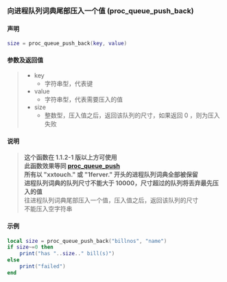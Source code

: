 ### 向进程队列词典尾部压入一个值 (**proc\_queue\_push\_back**)


#### 声明
```lua
size = proc_queue_push_back(key, value)
```


#### 参数及返回值
> - key
>   - 字符串型，代表键
> - value
>   - 字符串型，代表需要压入的值
> - size
>   - 整数型，压入值之后，返回该队列的尺寸，如果返回 0 ，则为压入失败


#### 说明
> **这个函数在 1\.1\.2\-1 版以上方可使用**  
> **此函数效果等同 [proc_queue_push](/Handbook/proc/proc_queue_push.md)**  
> **所有以 "xxtouch\." 或 "1ferver\." 开头的进程队列词典全部被保留**  
> **进程队列词典的队列尺寸不能大于 10000，尺寸超过的队列将丢弃最先压入的值**  
> 往进程队列词典尾部压入一个值，压入值之后，返回该队列的尺寸  
> 不能压入空字符串  


#### 示例  
```lua
local size = proc_queue_push_back("billnos", "name")
if size~=0 then
    print("has "..size.." bill(s)")
else
    print("failed")
end
```

